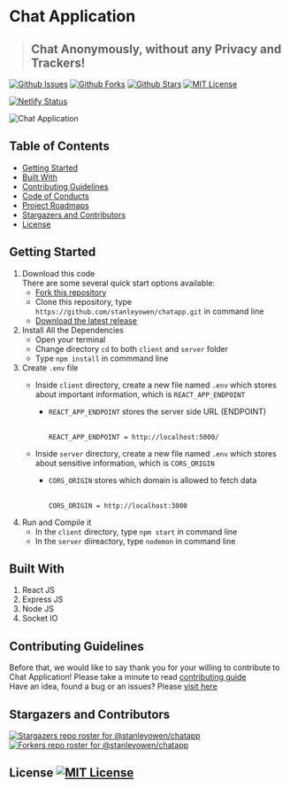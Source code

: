 # Chat Application
> ## Chat Anonymously, without any Privacy and Trackers!
[![Github Issues](https://img.shields.io/github/issues/stanleyowen/chatapp)](https://github.com/stanleyowen/chatapp/issues)
[![Github Forks](https://img.shields.io/github/forks/stanleyowen/chatapp?style=flat-square)](https://github.com/stanleyowen/chatapp/network/members)
[![Github Stars](https://img.shields.io/github/stars/stanleyowen/chatapp?style=flat-square)](https://github.com/stanleyowen/chatapp/stargazers)
[![MIT License](https://img.shields.io/github/license/stanleyowen/chatapp?style=flat-square)](https://github.com/stanleyowen/chatapp/blob/master/LICENSE)

[![Netlify Status](https://api.netlify.com/api/v1/badges/024685b7-595d-4ecf-85f6-3ed7cf7a9f60/deploy-status)](https://app.netlify.com/sites/chatapp-clone/deploys)

![Chat Application](https://user-images.githubusercontent.com/69080584/109410659-f1176c00-79ce-11eb-93e9-7639f68f9ded.png)

## Table of Contents
- [Getting Started](#getting-started)
- [Built With](#built-with)
- [Contributing Guidelines](#contributing-guidelines)
- [Code of Conducts](CODE_OF_CONDUCT.md)
- [Project Roadmaps](https://github.com/stanleyowen/chatapp/projects)
- [Stargazers and Contributors](#stargazers-and-contributors)
- [License](#license)

## Getting Started
1. Download this code<br/>
  There are some several quick start options available:
    - [Fork this repository](https://github.com/stanleyowen/chatapp/fork)
    - Clone this repository, type `https://github.com/stanleyowen/chatapp.git` in command line
    - [Download the latest release](https://github.com/stanleyowen/chatapp/archive/v0.1.2.zip)
2. Install All the Dependencies
    - Open your terminal
    - Change directory `cd` to both `client` and `server` folder
    - Type `npm install` in commmand line
3. Create `.env` file
    - Inside `client` directory, create a new file named `.env` which stores about important information, which is `REACT_APP_ENDPOINT`
      - `REACT_APP_ENDPOINT` stores the server side URL (ENDPOINT)<br /><br />
          ```
          REACT_APP_ENDPOINT = http://localhost:5000/
          ```

    - Inside `server` directory, create a new file named `.env` which stores about sensitive information, which is `CORS_ORIGIN`
      - `CORS_ORIGIN` stores which domain is allowed to fetch data<br /><br />
          ```
          CORS_ORIGIN = http://localhost:3000
          ```
4. Run and Compile it
    - In the `client` directory, type `npm start` in command line
    - In the `server` diireactory, type `nodemon` in command line

## Built With
  1. React JS
  2. Express JS
  3. Node JS
  4. Socket IO

## Contributing Guidelines
  Before that, we would like to say thank you for your willing to contribute to Chat Application! Please take a minute to read [contributing guide](CONTRIBUTING.md#contributing)<br/>
  Have an idea, found a bug or an issues? Please [visit here](https://github.com/stanleyowen/chatapp/issues/new/choose)

## Stargazers and Contributors
   [![Stargazers repo roster for @stanleyowen/chatapp](https://reporoster.com/stars/stanleyowen/chatapp)](https://github.com/stanleyowen/chatapp/stargazers)
   [![Forkers repo roster for @stanleyowen/chatapp](https://reporoster.com/forks/stanleyowen/chatapp)](https://github.com/stanleyowen/chatapp/network/members)

## License [![MIT License](https://img.shields.io/github/license/stanleyowen/chatapp?style=flat-square)](https://github.com/stanleyowen/chatapp/blob/master/LICENSE)